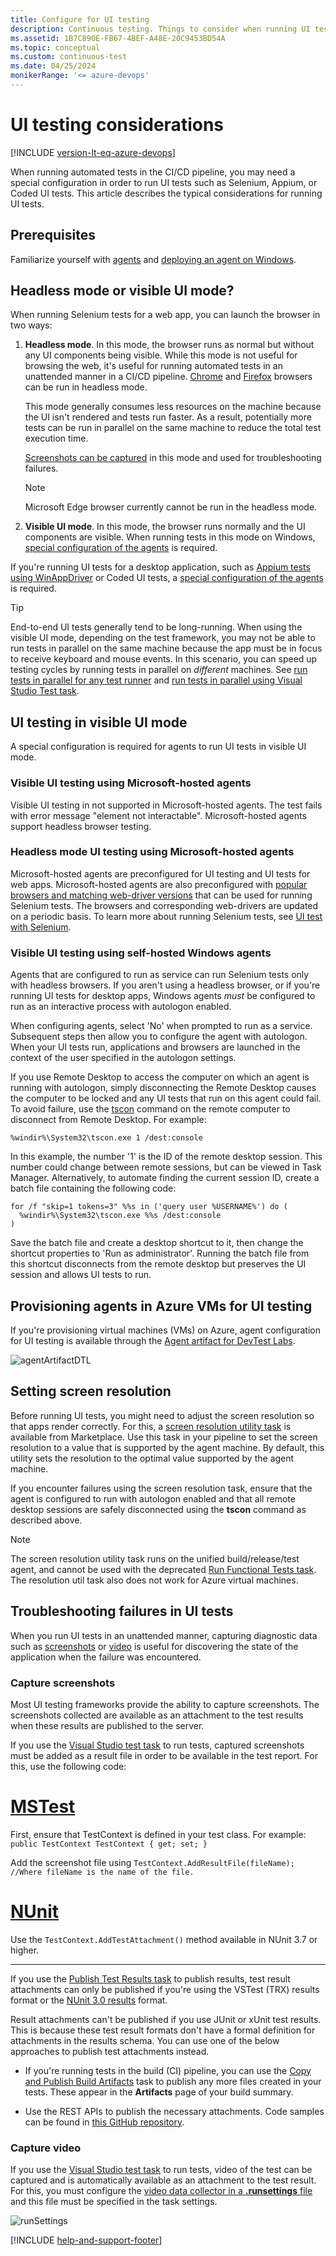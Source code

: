 ```yaml
---
title: Configure for UI testing
description: Continuous testing. Things to consider when running UI tests and FAQ.
ms.assetid: 1B7C890E-FB67-4BEF-A48E-20C9453BD54A
ms.topic: conceptual
ms.custom: continuous-test
ms.date: 04/25/2024
monikerRange: '<= azure-devops'
---
```


# UI testing considerations

[!INCLUDE [version-lt-eq-azure-devops](../../includes/version-lt-eq-azure-devops.md)]

When running automated tests in the CI/CD pipeline, you may need a special configuration
in order to run UI tests such as Selenium, Appium, or Coded UI tests. This article describes
the typical considerations for running UI tests. 



## Prerequisites

Familiarize yourself with [agents](../agents/agents.md) and [deploying an agent on Windows](../agents/windows-agent.md). 

## Headless mode or visible UI mode?

When running Selenium tests for a web app, you can launch the browser in two ways:

1. **Headless mode**. In this mode, the browser runs as normal but without any UI
   components being visible. While this mode is not useful for browsing the web,
   it's useful for running automated tests in an unattended manner in a CI/CD pipeline.
   [Chrome](https://chromium.googlesource.com/chromium/src/+/lkgr/headless/README.md)
   and [Firefox](https://developer.mozilla.org/docs/Mozilla/Firefox) browsers can be run in headless mode.
	
   This mode generally consumes less resources on the machine because the UI isn't
   rendered and tests run faster. As a result, potentially more tests can be run in
   parallel on the same machine to reduce the total test execution time. 

   [Screenshots can be captured](#capture-screenshot) in this mode and used for troubleshooting failures.

   > [!NOTE] 
   > Microsoft Edge browser currently cannot be run in the headless mode.
  	
1. **Visible UI mode**. In this mode, the browser runs normally and the UI components are visible.
   When running tests in this mode on Windows, [special configuration of the agents](#visible-ui-mode) is required.

If you're running UI tests for a desktop application, such as
[Appium tests using WinAppDriver](https://github.com/Microsoft/WinAppDriver) or Coded UI tests,
a [special configuration of the agents](#visible-ui-mode) is required.

> [!TIP]
> End-to-end UI tests generally tend to be long-running. When using the visible UI mode,
> depending on the test framework, you may not be able to run tests in parallel on the
> same machine because the app must be in focus to receive keyboard and mouse events.
> In this scenario, you can speed up testing cycles by running tests in parallel on _different_
> machines. See [run tests in parallel for any test runner](./parallel-testing-any-test-runner.md)
> and [run tests in parallel using Visual Studio Test task](./parallel-testing-vstest.md).

<a name="visible-ui-mode"></a>

## UI testing in visible UI mode

A special configuration is required for agents to run UI tests in visible UI mode.

<a name="ms-hosted-agents"></a>

### Visible UI testing using Microsoft-hosted agents

Visible UI testing in not supported in Microsoft-hosted agents. The test fails with error message "element not interactable". Microsoft-hosted agents support headless browser testing.

### Headless mode UI testing using Microsoft-hosted agents
Microsoft-hosted agents are preconfigured for UI testing and UI tests for web apps. Microsoft-hosted agents are also
preconfigured with [popular browsers and matching web-driver versions](https://github.com/actions/runner-images/blob/main/images/windows/Windows2022-Readme.md)
that can be used for running Selenium tests.
The browsers and corresponding web-drivers are updated on a periodic basis.
To learn more about running Selenium tests, see [UI test with Selenium](continuous-test-selenium.md).

<a name="self-hosted-agents"></a>

### Visible UI testing using self-hosted Windows agents

Agents that are configured to run as service can run Selenium tests only with headless browsers.
If you aren't using a headless browser, or if you're running UI tests for desktop apps,
Windows agents _must_ be configured to run as an interactive process with autologon enabled.

When configuring agents, select 'No' when prompted to run as a service.
Subsequent steps then allow you to configure the agent with autologon.
When your UI tests run, applications and browsers are launched in the
context of the user specified in the autologon settings.

If you use Remote Desktop to access the computer on which an agent is running
with autologon, simply disconnecting the Remote Desktop causes the computer
to be locked and any UI tests that run on this agent could fail.
To avoid failure, use the [tscon](/windows-server/administration/windows-commands/tscon)
command on the remote computer to disconnect from Remote Desktop. For example: 

`%windir%\System32\tscon.exe 1 /dest:console`

In this example, the number '1' is the ID of the remote desktop session.
This number could change between remote sessions, but can be viewed in Task Manager. 
Alternatively, to automate finding the current session ID, create a batch file
containing the following code:

```batch
for /f "skip=1 tokens=3" %%s in ('query user %USERNAME%') do (
  %windir%\System32\tscon.exe %%s /dest:console
)
```

Save the batch file and create a desktop shortcut to it, then change the shortcut properties to 'Run as administrator'.
Running the batch file from this shortcut disconnects from the remote desktop but preserves the UI session and allows UI tests to run.

## Provisioning agents in Azure VMs for UI testing 

If you're provisioning virtual machines (VMs) on Azure, agent configuration for UI testing is available
through the [Agent artifact for DevTest Labs](https://github.com/Azure/azure-devtestlab/tree/master/Artifacts/windows-vsts-build-agent).

![agentArtifactDTL](media/agentartifact-dtl.png)

## Setting screen resolution

Before running UI tests, you might need to adjust the screen resolution so that apps render correctly.
For this, a [screen resolution utility task](https://marketplace.visualstudio.com/items?itemName=ms-autotest.screen-resolution-utility-task)
is available from Marketplace. Use this task in your pipeline to set the screen resolution
to a value that is supported by the agent machine. By default, this utility sets the resolution to
the optimal value supported by the agent machine.

If you encounter failures using the screen resolution task, ensure that the agent is configured
to run with autologon enabled and that all remote desktop sessions are safely disconnected using
the **tscon** command as described above.

> [!NOTE]
> The screen resolution utility task runs on the unified build/release/test agent, and cannot be used with
> the deprecated [Run Functional Tests task](/azure/devops/pipelines/tasks/reference/run-visual-studio-testsusing-test-agent-v1). The resolution util task also does not work for Azure virtual machines. 

## Troubleshooting failures in UI tests

When you run UI tests in an unattended manner, capturing diagnostic data such as
[screenshots](#capture-screenshot) or [video](#capture-video) is useful for discovering the state
of the application when the failure was encountered. 

<a name="capture-screenshot"></a>

### Capture screenshots

Most UI testing frameworks provide the ability to capture screenshots.
The screenshots collected are available as an attachment to the test results
when these results are published to the server. 

If you use the [Visual Studio test task](/azure/devops/pipelines/tasks/reference/vstest-v2) to run tests,
captured screenshots must be added as a result file in order to be available
in the test report. For this, use the following code:

# [MSTest](#tab/mstest)

First, ensure that TestContext is defined in your test class. For example:
`public TestContext TestContext { get; set; }`

Add the screenshot file using
`TestContext.AddResultFile(fileName); //Where fileName is the name of the file.`

# [NUnit](#tab/nunit)

Use the `TestContext.AddTestAttachment()` method available in NUnit 3.7 or higher.

---

If you use the [Publish Test Results task](/azure/devops/pipelines/tasks/reference/publish-test-results-v2)
to publish results, test result attachments can only be published if you're using
the VSTest (TRX) results format or the [NUnit 3.0 results](https://github.com/nunit/docs/wiki/Test-Result-XML-Format)
format. 

Result attachments can't be published if you use JUnit or xUnit test results. This is because these test result formats don't have a formal definition for attachments in the results schema. You can use one of the below approaches to publish test attachments instead.

* If you're running tests in the build (CI) pipeline, you can use the
  [Copy and Publish Build Artifacts](/azure/devops/pipelines/tasks/reference/copy-publish-build-artifacts-v1) task to publish any more files created in your tests.
  These appear in the **Artifacts** page of your build summary. 

* Use the REST APIs to publish the necessary attachments. Code samples can be found
  in [this GitHub repository](https://github.com/ManojBableshwar/VstsTestRestApiSamples/blob/master/PublishResultsFromCsvWithAttachments/PublishResultsFromCsvWithAttachments.cs).
  
<a name="capture-video"></a>

### Capture video

If you use the [Visual Studio test task](/azure/devops/pipelines/tasks/reference/vstest-v2) to run tests,
video of the test can be captured and is automatically available as an attachment
to the test result. For this, you must configure the
[video data collector in a **.runsettings** file](/visualstudio/test/configure-unit-tests-by-using-a-dot-runsettings-file)
and this file must be specified in the task settings.

![runSettings](media/runsettings-in-vs-task.png)

[!INCLUDE [help-and-support-footer](includes/help-and-support-footer.md)]
